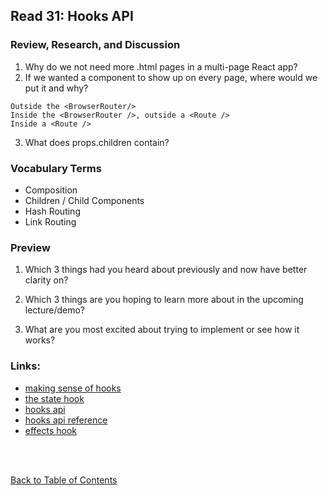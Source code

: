 ## Read 31: Hooks API

### Review, Research, and Discussion

1. Why do we not need more .html pages in a multi-page React app?
2. If we wanted a component to show up on every page, where would we put it and why?

```
Outside the <BrowserRouter/>
Inside the <BrowserRouter />, outside a <Route />
Inside a <Route />
```

3. What does props.children contain?

### Vocabulary Terms

- Composition
- Children / Child Components
- Hash Routing
- Link Routing

### Preview

1. Which 3 things had you heard about previously and now have better clarity on?

1. Which 3 things are you hoping to learn more about in the upcoming lecture/demo?

1. What are you most excited about trying to implement or see how it works?

### Links:

- [making sense of hooks](https://medium.com/@dan_abramov/making-sense-of-react-hooks-fdbde8803889)
- [the state hook](https://reactjs.org/docs/hooks-state.html)
- [hooks api](https://reactjs.org/docs/hooks-overview.html)
- [hooks api reference](https://reactjs.org/docs/hooks-reference.html)
- [effects hook](https://reactjs.org/docs/hooks-effect.html)

<br>
<br>

[Back to Table of Contents](README.md)
